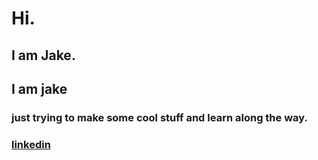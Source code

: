 # Hi.

## I am Jake.

## I am jake
### just trying to make some cool stuff and learn along the way.
### [linkedin](https://www.linkedin.com/in/jacob-norman-b8b1352b1/)
